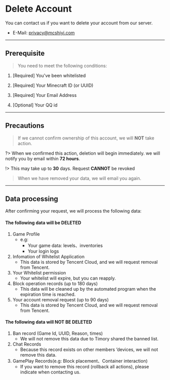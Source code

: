 # Delete Account

You can contact us if you want to delete your account from our server.

- E-Mail: [privacy@mcshiyi.com](mailto:privacy@mcshiyi.com)  

-----

## Prerequisite

> You need to meet the following conditions:

1. [Required] You've been whitelisted

2. [Required] Your Minecraft ID (or UUID)

3. [Required] Your Email Address

4. [Optional] Your QQ id

-----

## Precautions
> If we cannot confirm ownership of this account, we will **NOT** take action.

?> When we confirmed this action, deletion will begin immediately. we will notify you by email within **72 hours**.

!> This may take up to **30** days. Request **CANNOT** be revoked 

> When we have removed your data, we will email you again.

-----

## Data processing

After confirming your request, we will process the following data:

#### The following data will be **DELETED**
1. Game Profile
    - e.g:
        - Your game data: levels、inventories
        - Your login logs
2. Infomation of Whitelist Application 
    - This data is stored by Tencent Cloud, and we will request removal from Tencent.
3. Your Whitelist permission
    - Your whitelist will expire, but you can reapply.
4. Block operation records (up to 180 days)
    - This data will be cleaned up by the automated program when the expiration time is reached.
5. Your account removal request (up to 90 days)
    - This data is stored by Tencent Cloud, and we will request removal from Tencent.

#### The following data will **NOT BE DELETED**
1. Ban record (Game Id, UUID, Reason, times)
    - We will not remove this data due to Timory shared the banned list.
2. Chat Records
    - Because this record exists on other members ’devices, we will not remove this data.
3. GamePlay Records(e.g: Block placement、Container interaction)
    - If you want to remove this record (rollback all actions), please indicate when contacting us.